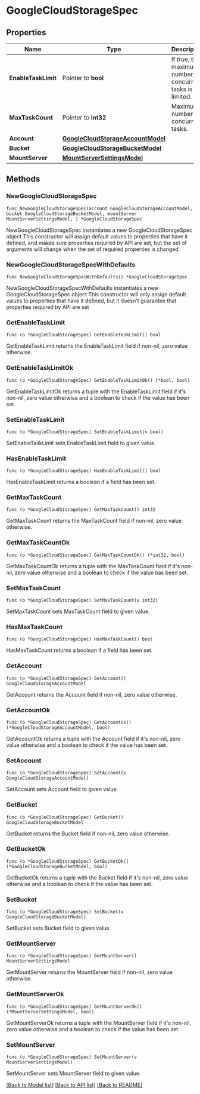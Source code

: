 # GoogleCloudStorageSpec

## Properties

Name | Type | Description | Notes
------------ | ------------- | ------------- | -------------
**EnableTaskLimit** | Pointer to **bool** | If *true*, the maximum number of concurrent tasks is limited. | [optional] 
**MaxTaskCount** | Pointer to **int32** | Maximum number of concurrent tasks. | [optional] 
**Account** | [**GoogleCloudStorageAccountModel**](GoogleCloudStorageAccountModel.md) |  | 
**Bucket** | [**GoogleCloudStorageBucketModel**](GoogleCloudStorageBucketModel.md) |  | 
**MountServer** | [**MountServerSettingsModel**](MountServerSettingsModel.md) |  | 

## Methods

### NewGoogleCloudStorageSpec

`func NewGoogleCloudStorageSpec(account GoogleCloudStorageAccountModel, bucket GoogleCloudStorageBucketModel, mountServer MountServerSettingsModel, ) *GoogleCloudStorageSpec`

NewGoogleCloudStorageSpec instantiates a new GoogleCloudStorageSpec object
This constructor will assign default values to properties that have it defined,
and makes sure properties required by API are set, but the set of arguments
will change when the set of required properties is changed

### NewGoogleCloudStorageSpecWithDefaults

`func NewGoogleCloudStorageSpecWithDefaults() *GoogleCloudStorageSpec`

NewGoogleCloudStorageSpecWithDefaults instantiates a new GoogleCloudStorageSpec object
This constructor will only assign default values to properties that have it defined,
but it doesn't guarantee that properties required by API are set

### GetEnableTaskLimit

`func (o *GoogleCloudStorageSpec) GetEnableTaskLimit() bool`

GetEnableTaskLimit returns the EnableTaskLimit field if non-nil, zero value otherwise.

### GetEnableTaskLimitOk

`func (o *GoogleCloudStorageSpec) GetEnableTaskLimitOk() (*bool, bool)`

GetEnableTaskLimitOk returns a tuple with the EnableTaskLimit field if it's non-nil, zero value otherwise
and a boolean to check if the value has been set.

### SetEnableTaskLimit

`func (o *GoogleCloudStorageSpec) SetEnableTaskLimit(v bool)`

SetEnableTaskLimit sets EnableTaskLimit field to given value.

### HasEnableTaskLimit

`func (o *GoogleCloudStorageSpec) HasEnableTaskLimit() bool`

HasEnableTaskLimit returns a boolean if a field has been set.

### GetMaxTaskCount

`func (o *GoogleCloudStorageSpec) GetMaxTaskCount() int32`

GetMaxTaskCount returns the MaxTaskCount field if non-nil, zero value otherwise.

### GetMaxTaskCountOk

`func (o *GoogleCloudStorageSpec) GetMaxTaskCountOk() (*int32, bool)`

GetMaxTaskCountOk returns a tuple with the MaxTaskCount field if it's non-nil, zero value otherwise
and a boolean to check if the value has been set.

### SetMaxTaskCount

`func (o *GoogleCloudStorageSpec) SetMaxTaskCount(v int32)`

SetMaxTaskCount sets MaxTaskCount field to given value.

### HasMaxTaskCount

`func (o *GoogleCloudStorageSpec) HasMaxTaskCount() bool`

HasMaxTaskCount returns a boolean if a field has been set.

### GetAccount

`func (o *GoogleCloudStorageSpec) GetAccount() GoogleCloudStorageAccountModel`

GetAccount returns the Account field if non-nil, zero value otherwise.

### GetAccountOk

`func (o *GoogleCloudStorageSpec) GetAccountOk() (*GoogleCloudStorageAccountModel, bool)`

GetAccountOk returns a tuple with the Account field if it's non-nil, zero value otherwise
and a boolean to check if the value has been set.

### SetAccount

`func (o *GoogleCloudStorageSpec) SetAccount(v GoogleCloudStorageAccountModel)`

SetAccount sets Account field to given value.


### GetBucket

`func (o *GoogleCloudStorageSpec) GetBucket() GoogleCloudStorageBucketModel`

GetBucket returns the Bucket field if non-nil, zero value otherwise.

### GetBucketOk

`func (o *GoogleCloudStorageSpec) GetBucketOk() (*GoogleCloudStorageBucketModel, bool)`

GetBucketOk returns a tuple with the Bucket field if it's non-nil, zero value otherwise
and a boolean to check if the value has been set.

### SetBucket

`func (o *GoogleCloudStorageSpec) SetBucket(v GoogleCloudStorageBucketModel)`

SetBucket sets Bucket field to given value.


### GetMountServer

`func (o *GoogleCloudStorageSpec) GetMountServer() MountServerSettingsModel`

GetMountServer returns the MountServer field if non-nil, zero value otherwise.

### GetMountServerOk

`func (o *GoogleCloudStorageSpec) GetMountServerOk() (*MountServerSettingsModel, bool)`

GetMountServerOk returns a tuple with the MountServer field if it's non-nil, zero value otherwise
and a boolean to check if the value has been set.

### SetMountServer

`func (o *GoogleCloudStorageSpec) SetMountServer(v MountServerSettingsModel)`

SetMountServer sets MountServer field to given value.



[[Back to Model list]](../README.md#documentation-for-models) [[Back to API list]](../README.md#documentation-for-api-endpoints) [[Back to README]](../README.md)


